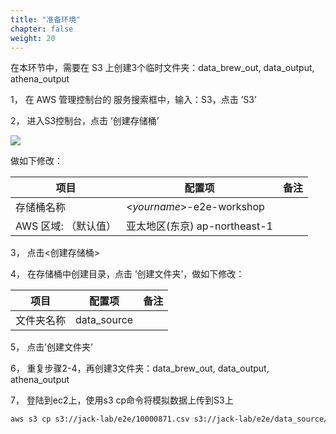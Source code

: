 ```yaml
---
title: "准备环境"
chapter: false
weight: 20
---
```


在本环节中，需要在 S3 上创建3个临时文件夹：data_brew_out, data_output, athena_output



1， 在 AWS 管理控制台的 服务搜索框中，输入：S3，点击 ’S3’

2， 进入S3控制台，点击 ’创建存储桶’

![](/images/LakeHouse/3_0_1_CreateS3Bucket.png)

做如下修改：

| 项目         | 配置项                        | 备注 |
| -------------------- | -------------------------------- | -------------------- |
| 存储桶名称           | <*yourname*>-e2e-workshop     |  |
| AWS 区域: （默认值） | 亚太地区(东京) ap-northeast-1 |  |

3， 点击<创建存储桶>

4， 在存储桶中创建目录，点击 ’创建文件夹’，做如下修改：

| 项目       | 配置项      | 备注 |
| ---------- | ----------- | ---- |
| 文件夹名称 | data_source |      |

5， 点击’创建文件夹’

6， 重复步骤2-4，再创建3文件夹：data_brew_out, data_output, athena_output

7， 登陆到ec2上，使用s3 cp命令将模拟数据上传到S3上

~~~ bash
aws s3 cp s3://jack-lab/e2e/10000871.csv s3://jack-lab/e2e/data_source/10000871.csv
~~~
